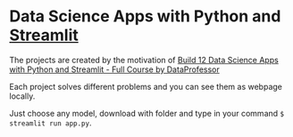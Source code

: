 # Data Science Apps with Python and [Streamlit](https://streamlit.io/)

The projects are created by the motivation of [Build 12 Data Science Apps with Python and Streamlit - Full Course by DataProfessor](https://www.youtube.com/watch?v=JwSS70SZdyM&ab_channel=freeCodeCamp.org)

Each project solves different problems and you can see them as webpage locally. 

Just choose any model, download with folder and type in your command `$ streamlit run app.py`. 

